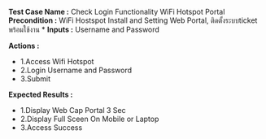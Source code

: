 **Test Case Name :** Check Login Functionality WiFi Hotspot Portal
**Precondition :**  WiFi Hostspot Install and Setting Web Portal, ติดตั้งระบบticket พร้อมใช้งาน *
**Inputs :**  Username and Password

**Actions :** 
  * 1.Access  Wifi Hotspot
  * 2.Login Username and Password
  * 3.Submit  
  
**Expected Results :** 
  * 1.Display Web Cap Portal 3 Sec
  * 2.Display Full Sceen On Mobile or Laptop
  * 3.Access Success
